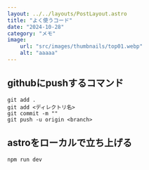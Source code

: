 ```yaml
---
layout: ../../layouts/PostLayout.astro
title: "よく使うコード"
date: "2024-10-28"
category: "メモ"
image:
 	url: "src/images/thumbnails/top01.webp"
	alt: "aaaaa"
---
```


## githubにpushするコマンド

```
git add .
git add <ディレクトリ名>
git commit -m ""
git push -u origin <branch>
```

## astroをローカルで立ち上げる

```
npm run dev
```
